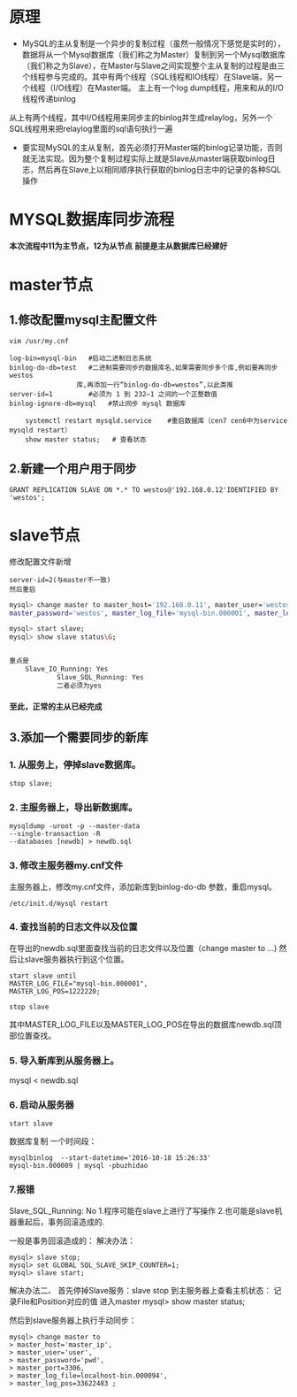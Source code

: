 
# 原理
 - MySQL的主从复制是一个异步的复制过程（虽然一般情况下感觉是实时的），数据将从一个Mysql数据库（我们称之为Master）复制到另一个Mysql数据库（我们称之为Slave），在Master与Slave之间实现整个主从复制的过程是由三个线程参与完成的。其中有两个线程（SQL线程和IO线程）在Slave端，另一个线程（I/O线程）在Master端。
 主上有一个log dump线程，用来和从的I/O线程传递binlog
 
 从上有两个线程，其中I/O线程用来同步主的binlog并生成relaylog，另外一个SQL线程用来把relaylog里面的sql语句执行一遍

-  要实现MySQL的主从复制，首先必须打开Master端的binlog记录功能，否则就无法实现。因为整个复制过程实际上就是Slave从master端获取binlog日志，然后再在Slave上以相同顺序执行获取的binlog日志中的记录的各种SQL操作
 

# MYSQL数据库同步流程  

**本次流程中11为主节点，12为从节点**
**前提是主从数据库已经建好**
# master节点
## 1.修改配置mysql主配置文件
```
vim /usr/my.cnf
```

```
log-bin=mysql-bin 	#启动二进制日志系统
binlog-do-db=test 	#二进制需要同步的数据库名,如果需要同步多个库,例如要再同步 westos
		         库,再添加一行“binlog-do-db=westos”,以此类推
server-id=1       	#必须为 1 到 232–1 之间的一个正整数值
binlog-ignore-db=mysql	 #禁止同步 mysql 数据库

    systemctl restart mysqld.service    #重启数据库（cen7 cen6中为service mysqld restart）
    show master status;   # 查看状态
```
## 2.新建一个用户用于同步
```
GRANT REPLICATION SLAVE ON *.* TO westos@'192.168.0.12'IDENTIFIED BY 'westos';
```

# slave节点
修改配置文件新增
```
server-id=2(与master不一致)
然后重启

```
```bash
mysql> change master to master_host='192.168.0.11', master_user='westos',
master_password='westos', master_log_file='mysql-bin.000001', master_log_pos=106;

mysql> start slave;
mysql> show slave status\G;


重点是
    Slave_IO_Running: Yes
            Slave_SQL_Running: Yes
            二者必须为yes

```
#### 至此，正常的主从已经完成



## 3.添加一个需要同步的新库
### 1. 从服务上，停掉slave数据库。
```
stop slave;
```
### 2. 主服务器上，导出新数据库。
```
mysqldump -uroot -p --master-data 
--single-transaction -R 
--databases [newdb] > newdb.sql
```
### 3. 修改主服务器my.cnf文件

主服务器上，修改my.cnf文件，添加新库到binlog-do-db
参数，重启mysql。
```
/etc/init.d/mysql restart
```
### 4. 查找当前的日志文件以及位置

在导出的newdb.sql里面查找当前的日志文件以及位置（change master to …)
然后让slave服务器执行到这个位置。
```
start slave until
MASTER_LOG_FILE="mysql-bin.000001",
MASTER_LOG_POS=1222220;
```
```
stop slave
```
其中MASTER_LOG_FILE以及MASTER_LOG_POS在导出的数据库newdb.sql顶部位置查找。

### 5. 导入新库到从服务器上。

mysql < newdb.sql

### 6. 启动从服务器
```
start slave
```

数据库复制   一个时间段：
```
mysqlbinlog  --start-datetime='2016-10-18 15:26:33' 
mysql-bin.000009 | mysql -pbuzhidao
```
### 7.报错
Slave_SQL_Running: No
1.程序可能在slave上进行了写操作
2.也可能是slave机器重起后，事务回滚造成的.

一般是事务回滚造成的：
解决办法：
```
mysql> slave stop;
mysql> set GLOBAL SQL_SLAVE_SKIP_COUNTER=1;
mysql> slave start;
```
解决办法二、
首先停掉Slave服务：slave stop
到主服务器上查看主机状态：
记录File和Position对应的值
进入master
mysql> show master status;

然后到slave服务器上执行手动同步：
```
mysql> change master to
> master_host='master_ip',
> master_user='user',
> master_password='pwd',
> master_port=3306,
> master_log_file=localhost-bin.000094',
> master_log_pos=33622483 ;
```